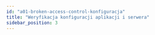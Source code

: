 ```yaml
---
id: "a01-broken-access-control-konfiguracja"
title: "Weryfikacja konfiguracji aplikacji i serwera"
sidebar_position: 3
---
```

